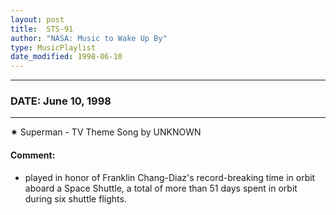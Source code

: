 ```yaml
---
layout: post
title:  STS-91
author: "NASA: Music to Wake Up By"
type: MusicPlaylist
date_modified: 1998-06-10
---
```


----
### DATE: June 10, 1998
----
✷ Superman - TV Theme Song by UNKNOWN

#### Comment:
* played in honor of Franklin Chang-Diaz's record-breaking time in orbit aboard a Space Shuttle, a total of more than 51 days spent in orbit during six shuttle flights.

